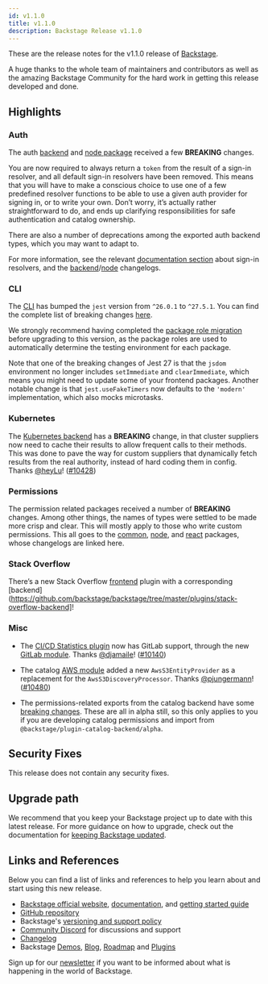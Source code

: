 ```yaml
---
id: v1.1.0
title: v1.1.0
description: Backstage Release v1.1.0
---
```


These are the release notes for the v1.1.0 release of [Backstage](https://backstage.io/).

A huge thanks to the whole team of maintainers and contributors as well as the amazing Backstage Community for the hard work in getting this release developed and done.

## Highlights

### Auth

The auth [backend](https://github.com/backstage/backstage/tree/master/plugins/auth-backend) and [node package](https://github.com/backstage/backstage/tree/master/plugins/auth-node) received a few **BREAKING** changes.

You are now required to always return a `token` from the result of a sign-in resolver, and all default sign-in resolvers have been removed. This means that you will have to make a conscious choice to use one of a few predefined resolver functions to be able to use a given auth provider for signing in, or to write your own. Don’t worry, it’s actually rather straightforward to do, and ends up clarifying responsibilities for safe authentication and catalog ownership.

There are also a number of deprecations among the exported auth backend types, which you may want to adapt to.

For more information, see the relevant [documentation section](https://backstage.io/docs/auth/identity-resolver) about sign-in resolvers, and the [backend](https://github.com/backstage/backstage/blob/master/plugins/auth-backend/CHANGELOG.md#0130)/[node](https://github.com/backstage/backstage/blob/master/plugins/auth-node/CHANGELOG.md#020) changelogs.

### CLI

The [CLI](https://github.com/backstage/backstage/tree/master/packages/cli) has bumped the `jest` version from `^26.0.1` to `^27.5.1`. You can find the complete list of breaking changes [here](https://github.com/facebook/jest/releases/tag/v27.0.0).

We strongly recommend having completed the [package role migration](https://backstage.io/docs/tutorials/package-role-migration) before upgrading to this version, as the package roles are used to automatically determine the testing environment for each package.

Note that one of the breaking changes of Jest 27 is that the `jsdom` environment no longer includes `setImmediate` and `clearImmediate`, which means you might need to update some of your frontend packages. Another notable change is that `jest.useFakeTimers` now defaults to the `'modern'` implementation, which also mocks microtasks.

### Kubernetes

The [Kubernetes backend](https://github.com/backstage/backstage/tree/master/plugins/kubernetes-backend) has a **BREAKING** change, in that cluster suppliers now need to cache their results to allow frequent calls to their methods. This was done to pave the way for custom suppliers that dynamically fetch results from the real authority, instead of hard coding them in config. Thanks [@heyLu](https://github.com/heyLu)! ([#10428](https://github.com/backstage/backstage/pull/10428))

### Permissions

The permission related packages received a number of **BREAKING** changes. Among other things, the names of types were settled to be made more crisp and clear. This will mostly apply to those who write custom permissions. This all goes to the [common](https://github.com/backstage/backstage/blob/master/plugins/permission-common/CHANGELOG.md#060), [node](https://github.com/backstage/backstage/blob/master/plugins/permission-node/CHANGELOG.md#060), and [react](https://github.com/backstage/backstage/blob/master/plugins/permission-react/CHANGELOG.md#040) packages, whose changelogs are linked here.

### Stack Overflow

There’s a new Stack Overflow [frontend](https://github.com/backstage/backstage/tree/master/plugins/stack-overflow) plugin with a corresponding [backend](https://github.com/backstage/backstage/tree/master/plugins/stack-overflow-backend]!

### Misc

- The [CI/CD Statistics plugin](https://github.com/backstage/backstage/tree/master/plugins/cicd-statistics) now has GitLab support, through the new [GitLab module](https://github.com/backstage/backstage/tree/master/plugins/cicd-statistics-module-gitlab). Thanks [@djamaile](https://github.com/djamaile)! ([#10140](https://github.com/backstage/backstage/pull/10140))

- The catalog [AWS module](https://github.com/backstage/backstage/tree/master/plugins/catalog-backend-module-aws) added a new `AwsS3EntityProvider` as a replacement for the `AwsS3DiscoveryProcessor`. Thanks [@pjungermann](https://github.com/pjungermann)! ([#10480](https://github.com/backstage/backstage/pull/10480))

- The permissions-related exports from the catalog backend have some [breaking changes](https://github.com/backstage/backstage/blob/master/plugins/catalog-backend/CHANGELOG.md#110). These are all in alpha still, so this only applies to you if you are developing catalog permissions and import from `@backstage/plugin-catalog-backend/alpha`.

## Security Fixes

This release does not contain any security fixes.

## Upgrade path

We recommend that you keep your Backstage project up to date with this latest release. For more guidance on how to upgrade, check out the documentation for [keeping Backstage updated](https://backstage.io/docs/getting-started/keeping-backstage-updated).

## Links and References

Below you can find a list of links and references to help you learn about and start using this new release.

- [Backstage official website](https://backstage.io/), [documentation](https://backstage.io/docs/), and [getting started guide](https://backstage.io/docs/getting-started/)
- [GitHub repository](https://github.com/backstage/backstage)
- Backstage's [versioning and support policy](https://backstage.io/docs/overview/versioning-policy)
- [Community Discord](https://discord.gg/backstage-687207715902193673) for discussions and support
- [Changelog](https://github.com/backstage/backstage/tree/master/docs/releases/v1.1.0-changelog.md)
- Backstage [Demos](https://backstage.io/demos), [Blog](https://backstage.io/blog), [Roadmap](https://backstage.io/docs/overview/roadmap) and [Plugins](https://backstage.io/plugins)

Sign up for our [newsletter](https://mailchi.mp/spotify/backstage-community) if you want to be informed about what is happening in the world of Backstage.
